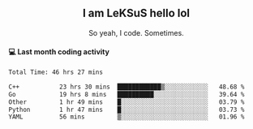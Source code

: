 <h2 align="center">I am LeKSuS hello lol</h2>
<p align="center">So yeah, I code. Sometimes.</p>

#### :computer: Last month coding activity
<!--START_SECTION:waka-->

```txt
Total Time: 46 hrs 27 mins

C++           23 hrs 30 mins  ████████████▒░░░░░░░░░░░░   48.68 %
Go            19 hrs 8 mins   ██████████░░░░░░░░░░░░░░░   39.64 %
Other         1 hr 49 mins    █░░░░░░░░░░░░░░░░░░░░░░░░   03.79 %
Python        1 hr 47 mins    █░░░░░░░░░░░░░░░░░░░░░░░░   03.73 %
YAML          56 mins         ▒░░░░░░░░░░░░░░░░░░░░░░░░   01.96 %
```

<!--END_SECTION:waka-->
